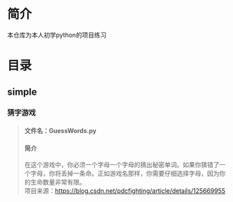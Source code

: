 # 简介  
本仓库为本人初学python的项目练习  
# 目录  
## simple  
### 猜字游戏  
>#### 文件名：GuessWords.py  
>#### 简介  
>在这个游戏中，你必须一个字母一个字母的猜出秘密单词。如果你猜错了一个字母，你将丢掉一条命。正如游戏名那样，你需要仔细选择字母，因为你的生命数量非常有限。  
>项目来源：https://blog.csdn.net/pdcfighting/article/details/125669955
